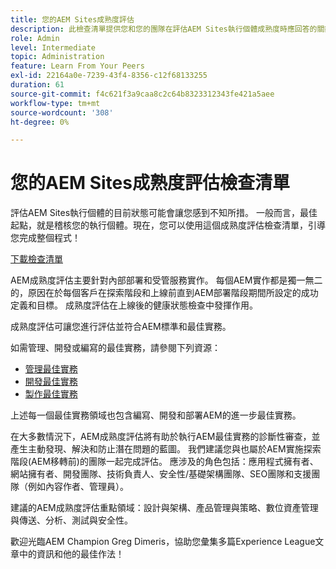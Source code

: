 ```yaml
---
title: 您的AEM Sites成熟度評估
description: 此檢查清單提供您和您的團隊在評估AEM Sites執行個體成熟度時應回答的關鍵問題概述
role: Admin
level: Intermediate
topic: Administration
feature: Learn From Your Peers
exl-id: 22164a0e-7239-43f4-8356-c12f68133255
duration: 61
source-git-commit: f4c621f3a9caa8c2c64b8323312343fe421a5aee
workflow-type: tm+mt
source-wordcount: '308'
ht-degree: 0%

---
```


# 您的AEM Sites成熟度評估檢查清單

評估AEM Sites執行個體的目前狀態可能會讓您感到不知所措。 一般而言，最佳起點，就是稽核您的執行個體。現在，您可以使用這個成熟度評估檢查清單，引導您完成整個程式！

[下載檢查清單](assets/AEM-Sites-Maturity-Assessment.xlsx)

AEM成熟度評估主要針對內部部署和受管服務實作。 每個AEM實作都是獨一無二的，原因在於每個客戶在探索階段和上線前直到AEM部署階段期間所設定的成功定義和目標。 成熟度評估在上線後的健康狀態檢查中發揮作用。

成熟度評估可讓您進行評估並符合AEM標準和最佳實務。

如需管理、開發或編寫的最佳實務，請參閱下列資源：

* [管理最佳實務](https://experienceleague.adobe.com/docs/experience-manager-65/administering/bestpractices/administer-best-practices.html?lang=en)
* [開發最佳實務](https://experienceleague.adobe.com/docs/experience-manager-65/developing/bestpractices/best-practices.html?lang=en)
* [製作最佳實務](https://experienceleague.adobe.com/docs/experience-manager-65/authoring/authoring/best-practices.html?lang=en)

上述每一個最佳實務領域也包含編寫、開發和部署AEM的進一步最佳實務。

在大多數情況下，AEM成熟度評估將有助於執行AEM最佳實務的診斷性審查，並產生主動發現、解決和防止潛在問題的藍圖。 我們建議您與也屬於AEM實施探索階段(AEM移轉前)的團隊一起完成評估。 應涉及的角色包括：應用程式擁有者、網站擁有者、開發團隊、技術負責人、安全性/基礎架構團隊、SEO團隊和支援團隊（例如內容作者、管理員）。

建議的AEM成熟度評估重點領域：設計與架構、產品管理與策略、數位資產管理與傳送、分析、測試與安全性。

歡迎光臨AEM Champion Greg Dimeris，協助您彙集多篇Experience League文章中的資訊和他的最佳作法！
